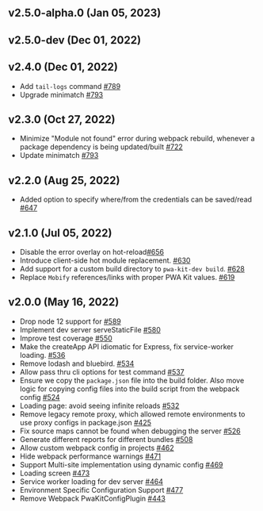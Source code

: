 ## v2.5.0-alpha.0 (Jan 05, 2023)
## v2.5.0-dev (Dec 01, 2022)
## v2.4.0 (Dec 01, 2022)
-   Add `tail-logs` command [#789](https://github.com/SalesforceCommerceCloud/pwa-kit/pull/789)
-   Upgrade minimatch [#793](https://github.com/SalesforceCommerceCloud/pwa-kit/pull/793)

## v2.3.0 (Oct 27, 2022)
-   Minimize "Module not found" error during webpack rebuild, whenever a package dependency is being updated/built [#722](https://github.com/SalesforceCommerceCloud/pwa-kit/pull/722)
-   Update minimatch [#793](https://github.com/SalesforceCommerceCloud/pwa-kit/pull/793)

## v2.2.0 (Aug 25, 2022)
-   Added option to specify where/from the credentials can be saved/read [#647](https://github.com/SalesforceCommerceCloud/pwa-kit/pull/647)

## v2.1.0 (Jul 05, 2022)

-   Disable the error overlay on hot-reload[#656](https://github.com/SalesforceCommerceCloud/pwa-kit/pull/656/)
-   Introduce client-side hot module replacement. [#630](https://github.com/SalesforceCommerceCloud/pwa-kit/pull/630)
-   Add support for a custom build directory to `pwa-kit-dev build`. [#628](https://github.com/SalesforceCommerceCloud/pwa-kit/pull/628)
-   Replace `Mobify` references/links with proper PWA Kit values. [#619](https://github.com/SalesforceCommerceCloud/pwa-kit/pull/619)

## v2.0.0 (May 16, 2022)

-   Drop node 12 support for [#589](https://github.com/SalesforceCommerceCloud/pwa-kit/pull/589)
-   Implement dev server serveStaticFile [#580](https://github.com/SalesforceCommerceCloud/pwa-kit/pull/580)
-   Improve test coverage [#550](https://github.com/SalesforceCommerceCloud/pwa-kit/pull/550)
-   Make the createApp API idiomatic for Express, fix service-worker loading. [#536](https://github.com/SalesforceCommerceCloud/pwa-kit/pull/536)
-   Remove lodash and bluebird. [#534](https://github.com/SalesforceCommerceCloud/pwa-kit/pull/534)
-   Allow pass thru cli options for test command [#537](https://github.com/SalesforceCommerceCloud/pwa-kit/pull/537)
-   Ensure we copy the `package.json` file into the build folder. Also move logic for copying config files into the build script from the webpack config [#524](https://github.com/SalesforceCommerceCloud/pwa-kit/pull/524)
-   Loading page: avoid seeing infinite reloads [#532](https://github.com/SalesforceCommerceCloud/pwa-kit/pull/532)
-   Remove legacy remote proxy, which allowed remote environments to use proxy configs in package.json [#425](https://github.com/SalesforceCommerceCloud/pwa-kit/pull/425)
-   Fix source maps cannot be found when debugging the server [#526](https://github.com/SalesforceCommerceCloud/pwa-kit/pull/526)
-   Generate different reports for different bundles [#508](https://github.com/SalesforceCommerceCloud/pwa-kit/pull/508)
-   Allow custom webpack config in projects [#462](https://github.com/SalesforceCommerceCloud/pwa-kit/pull/462)
-   Hide webpack performance warnings [#471](https://github.com/SalesforceCommerceCloud/pwa-kit/pull/471)
-   Support Multi-site implementation using dynamic config [#469](https://github.com/SalesforceCommerceCloud/pwa-kit/pull/469)
-   Loading screen [#473](https://github.com/SalesforceCommerceCloud/pwa-kit/pull/473)
-   Service worker loading for dev server [#464](https://github.com/SalesforceCommerceCloud/pwa-kit/pull/464)
-   Environment Specific Configuration Support [#477](https://github.com/SalesforceCommerceCloud/pwa-kit/pull/447)
-   Remove Webpack PwaKitConfigPlugin [#443](https://github.com/SalesforceCommerceCloud/pwa-kit/pull/443)
